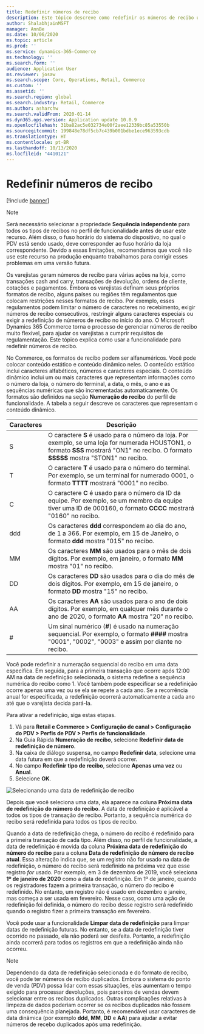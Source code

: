 ```yaml
---
title: Redefinir números de recibo
description: Este tópico descreve como redefinir os números de recibo usados para várias ações em uma data desejada (por exemplo, o ano fiscal ou o ano civil).
author: ShalabhjainMSFT
manager: AnnBe
ms.date: 10/06/2020
ms.topic: article
ms.prod: ''
ms.service: dynamics-365-Commerce
ms.technology: ''
ms.search.form: ''
audience: Application User
ms.reviewer: josaw
ms.search.scope: Core, Operations, Retail, Commerce
ms.custom: ''
ms.assetid: ''
ms.search.region: global
ms.search.industry: Retail, Commerce
ms.author: asharchw
ms.search.validFrom: 2020-01-14
ms.dyn365.ops.version: Application update 10.0.9
ms.openlocfilehash: 31ba82ac5e032734e00f2aee12339bc85a53550b
ms.sourcegitcommit: 199848e78df5cb7c439b001bdbe1ece963593cdb
ms.translationtype: HT
ms.contentlocale: pt-BR
ms.lasthandoff: 10/13/2020
ms.locfileid: "4410121"
---
```

# <a name="reset-receipt-numbers"></a>Redefinir números de recibo 

[!include [banner](includes/banner.md)]

> [!NOTE]
> Será necessário selecionar a propriedade **Sequência independente** para todos os tipos de recibos no perfil de funcionalidade antes de usar este recurso. Além disso, o fuso horário do sistema do dispositivo, no qual o PDV está sendo usado, deve corresponder ao fuso horário da loja correspondente. Devido a essas limitações, recomendamos que você não use este recurso na produção enquanto trabalhamos para corrigir esses problemas em uma versão futura. 

Os varejistas geram números de recibo para várias ações na loja, como transações cash and carry, transações de devolução, ordens de cliente, cotações e pagamentos. Embora os varejistas definam seus próprios formatos de recibo, alguns países ou regiões têm regulamentos que colocam restrições nesses formatos de recibo. Por exemplo, esses regulamentos podem limitar o número de caracteres no recebimento, exigir números de recibo consecutivos, restringir alguns caracteres especiais ou exigir a redefinição de números de recibo no início do ano. O Microsoft Dynamics 365 Commerce torna o processo de gerenciar números de recibo muito flexível, para ajudar os varejistas a cumprir requisitos de regulamentação. Este tópico explica como usar a funcionalidade para redefinir números de recibo.

No Commerce, os formatos de recibo podem ser alfanuméricos. Você pode colocar conteúdo estático e conteúdo dinâmico neles. O conteúdo estático inclui caracteres alfabéticos, números e caracteres especiais. O conteúdo dinâmico inclui um ou mais caracteres que representam informações como o número da loja, o número do terminal, a data, o mês, o ano e as sequências numéricas que são incrementadas automaticamente. Os formatos são definidos na seção **Numeração do recibo** do perfil de funcionalidade. A tabela a seguir descreve os caracteres que representam o conteúdo dinâmico.

| Caracteres | Descrição |
|------------|-------------|
| S          | O caractere **S** é usado para o número da loja. Por exemplo, se uma loja for numerada HOUSTON1, o formato **SSS** mostrará "ON1" no recibo. O formato **SSSSS** mostra "STON1" no recibo. |
| T          | O caractere **T** é usado para o número do terminal. Por exemplo, se um terminal for numerado 0001, o formato **TTTT** mostrará "0001" no recibo. |
| C          | O caractere **C** é usado para o número da ID da equipe. Por exemplo, se um membro da equipe tiver uma ID de 000160, o formato **CCCC** mostrará "0160" no recibo. |
| ddd        | Os caracteres **ddd** correspondem ao dia do ano, de 1 a 366. Por exemplo, em 15 de Janeiro, o formato **ddd** mostra "015" no recibo. |
| MM         | Os caracteres **MM** são usados para o mês de dois dígitos. Por exemplo, em janeiro, o formato **MM** mostra "01" no recibo. |
| DD         | Os caracteres **DD** são usados para o dia do mês de dois dígitos. Por exemplo, em 15 de janeiro, o formato **DD** mostra "15" no recibo. |
| AA         | Os caracteres **AA** são usados para o ano de dois dígitos. Por exemplo, em qualquer mês durante o ano de 2020, o formato **AA** mostra "20" no recibo. |
| \#         | Um sinal numérico (**\#**) é usado na numeração sequencial. Por exemplo, o formato **####** mostra "0001", "0002", "0003" e assim por diante no recibo. |

Você pode redefinir a numeração sequencial do recibo em uma data específica. Em seguida, para a primeira transação que ocorre após 12:00 AM na data de redefinição selecionada, o sistema redefine a sequência numérica do recibo como 1. Você também pode especificar se a redefinição ocorre apenas uma vez ou se ela se repete a cada ano. Se a recorrência anual for especificada, a redefinição ocorrerá automaticamente a cada ano até que o varejista decida pará-la. 

Para ativar a redefinição, siga estas etapas.

1. Vá para **Retail e Commerce \> Configuração de canal \> Configuração do PDV \> Perfis de PDV \> Perfis de funcionalidade**.
1. Na Guia Rápida **Numeração de recibo**, selecione **Redefinir data de redefinição de número**.
1. Na caixa de diálogo suspensa, no campo **Redefinir data**, selecione uma data futura em que a redefinição deverá ocorrer.
1. No campo **Redefinir tipo de recibo**, selecione **Apenas uma vez** ou **Anual**.
1. Selecione **OK**.

![Selecionando uma data de redefinição de recibo](media/Enable_receipt_reset.png "Seleção de uma data de redefinição de recibo")

Depois que você seleciona uma data, ela aparece na coluna **Próxima data de redefinição do número do recibo**. A data de redefinição é aplicável a todos os tipos de transação de recibo. Portanto, a sequência numérica do recibo será redefinida para todos os tipos de recibo.

Quando a data de redefinição chega, o número do recibo é redefinido para a primeira transação de cada tipo. Além disso, no perfil de funcionalidade, a data de redefinição é movida da coluna **Próxima data de redefinição do número do recibo** para a coluna **Data de redefinição de número de recibo atual**. Essa alteração indica que, se um registro não for usado na data de redefinição, o número do recibo será redefinido na próxima vez que esse registro *for* usado. Por exemplo, em 3 de dezembro de 2019, você seleciona **1º de janeiro de 2020** como a data de redefinição. Em 1º de janeiro, quando os registradores fazem a primeira transação, o número do recibo é redefinido. No entanto, um registro não é usado em dezembro e janeiro, mas começa a ser usada em fevereiro. Nesse caso, como uma ação de redefinição foi definida, o número do recibo desse registro será redefinido quando o registro fizer a primeira transação em fevereiro.

Você pode usar a funcionalidade **Limpar data de redefinição** para limpar datas de redefinição futuras. No entanto, se a data de redefinição tiver ocorrido no passado, ela não poderá ser desfeita. Portanto, a redefinição ainda ocorrerá para todos os registros em que a redefinição ainda não ocorreu.

> [!NOTE]
> Dependendo da data de redefinição selecionada e do formato de recibo, você pode ter números de recibo duplicados. Embora o sistema do ponto de venda (PDV) possa lidar com essas situações, elas aumentam o tempo exigido para processar devoluções, pois parceiros de vendas devem selecionar entre os recibos duplicados. Outras complicações relativas à limpeza de dados poderiam ocorrer se os recibos duplicados não fossem uma consequência planejada. Portanto, é recomendável usar caracteres de data dinâmica (por exemplo **ddd**, **MM**, **DD** e **AA**) para ajudar a evitar números de recebo duplicados após uma redefinição.
